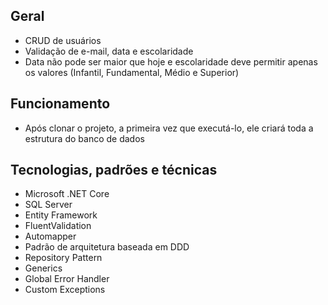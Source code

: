 ## Geral
- CRUD de usuários
- Validação de e-mail, data e escolaridade 
- Data não pode ser maior que hoje e escolaridade deve permitir apenas os valores (Infantil, Fundamental, Médio e Superior)

## Funcionamento
- Após clonar o projeto, a primeira vez que executá-lo, ele criará toda a estrutura do banco de dados

## Tecnologias, padrões e técnicas
-	Microsoft .NET Core
-	SQL Server
-	Entity Framework
-	FluentValidation
-	Automapper
-	Padrão de arquitetura baseada em DDD
-	Repository Pattern
-	Generics
-	Global Error Handler
-	Custom Exceptions
